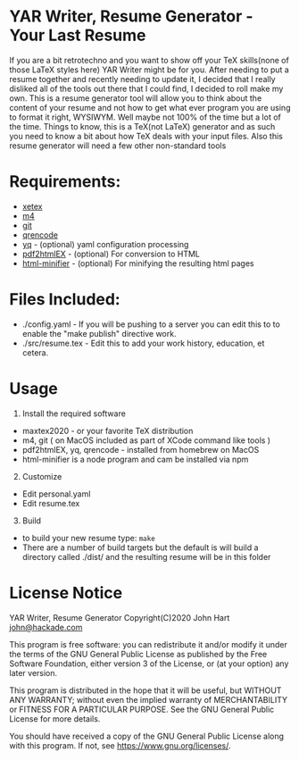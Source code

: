# YAR Writer, Resume Generator - Your Last Resume
If you are a bit retrotechno and you want to show off your TeX skills(none of those LaTeX styles here) YAR Writer might be for you.
After needing to put a resume together and recently needing to update it, I decided that I really disliked all of the tools out there that I could find, I decided to roll make my own.
This is a resume generator tool will allow you to think about the content of your resume and not how to get what ever program you are using to format it right, WYSIWYM. Well maybe not 100% of the time but a lot of the time. 
Things to know, this is a TeX(not LaTeX) generator and as such you need to know a bit about how TeX deals with your input files. Also this resume generator will need a few other non-standard tools

# Requirements:
* [xetex](https://tug.org/mactex/)
* [m4](https://www.gnu.org/software/m4)
* [git](https://git-scm.com) 
* [qrencode](https://fukuchi.org/works/qrencode/index.html.en)
* [yq](https://github.com/mikefarah/yq) - (optional) yaml configuration processing
* [pdf2htmlEX](https://coolwanglu.github.io/pdf2htmlEX/) - (optional) For conversion to HTML
* [html-minifier](https://www.npmjs.com/package/html-minifier) - (optional) For minifying the resulting html pages

# Files Included:
* ./config.yaml - If you will be pushing to a server you can edit this to to enable the "make publish" directive work. 
* ./src/resume.tex - Edit this to add your work history, education, et cetera. 

# Usage
1. Install the required software
 - maxtex2020 - or your favorite TeX distribution
 - m4, git ( on MacOS included as part of XCode command like tools )
 - pdf2htmlEX, yq, qrencode - installed from homebrew on MacOS
 - html-minifier is a node program and cam be installed via npm
2. Customize
 - Edit personal.yaml 
 - Edit resume.tex
3. Build
 - to build your new resume type: ``make``
 - There are a number of build targets but the default is will build a directory called ./dist/ and the resulting resume will be in this folder

<!--# Resume code usage TODO: this needs to be written with examples
\bull
\sec{}
\school{}{}{}
\degree{}{}
\degreeflex{}{}
\business{}{}{}
\job{}{}
\desc{}
\accom{}{}{}
\article{}
\tech{}{}
-->

# License Notice
YAR Writer, Resume Generator 
Copyright(C)2020 John Hart <john@hackade.com>

This program is free software: you can redistribute it and/or modify
it under the terms of the GNU General Public License as published by
the Free Software Foundation, either version 3 of the License, or
(at your option) any later version.

This program is distributed in the hope that it will be useful,
but WITHOUT ANY WARRANTY; without even the implied warranty of
MERCHANTABILITY or FITNESS FOR A PARTICULAR PURPOSE.  See the
GNU General Public License for more details.

You should have received a copy of the GNU General Public License
along with this program.  If not, see <https://www.gnu.org/licenses/>.
